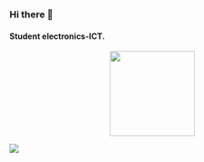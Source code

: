 ### Hi there 👋

#### Student electronics-ICT.

<div id="header" align="center">
  <img src="https://media.giphy.com/media/7NoNw4pMNTvgc/giphy.gif" width="150"/>
</div>

![](https://komarev.com/ghpvc/?username=axelvanherle)
